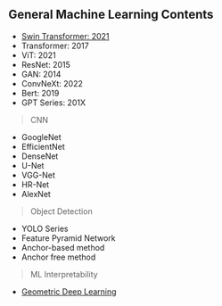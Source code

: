 ## General Machine Learning Contents

* [Swin Transformer: 2021](./SwinTransformer.md)
* Transformer: 2017
* ViT: 2021
* ResNet: 2015
* GAN: 2014
* ConvNeXt: 2022
* Bert: 2019
* GPT Series: 201X

> CNN

* GoogleNet
* EfficientNet
* DenseNet
* U-Net
* VGG-Net
* HR-Net
* AlexNet

> Object Detection

* YOLO Series
* Feature Pyramid Network
* Anchor-based method
* Anchor free method

> ML Interpretability

* [Geometric Deep Learning](https://gitee.com/guangfuthu/geometric-deep-learning-translated-scripts)